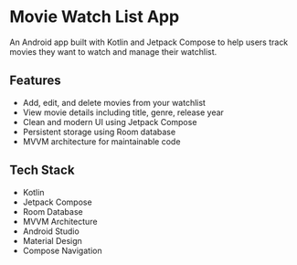  # Movie Watch List App

An Android app built with Kotlin and Jetpack Compose to help users track movies they want to watch and manage their watchlist.

## Features

- Add, edit, and delete movies from your watchlist  
- View movie details including title, genre, release year
- Clean and modern UI using Jetpack Compose  
- Persistent storage using Room database  
- MVVM architecture for maintainable code  


## Tech Stack

- Kotlin  
- Jetpack Compose  
- Room Database  
- MVVM Architecture  
- Android Studio
- Material Design
- Compose Navigation


